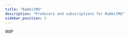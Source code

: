```yaml
---
title: "RabbitMQ"
description: "Producers and subscriptions for RabbitMQ"
sidebar_position: 5
---
```


WIP